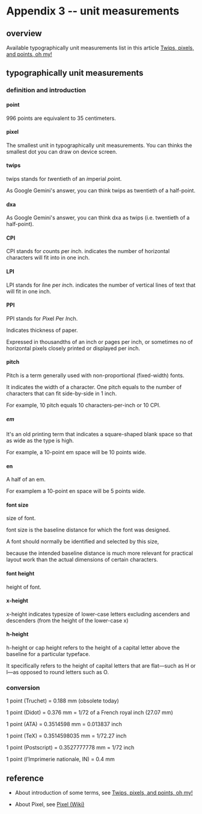 # Appendix 3 -- unit measurements
## overview
Available typographically unit measurements list in this article [Twips, pixels, and points, oh my!](https://stackoverflow.com/questions/604203/twips-pixels-and-points-oh-my)

## typographically unit measurements 
### definition and introduction
#### point
996 points are equivalent to 35 centimeters.

#### pixel
The smallest unit in typographically unit measurements. You can thinks the smallest dot you can draw on device screen.

#### twips
twips stands for *tw*entieth of an *i*mperial *p*oint.

As Google Gemini's answer, you can think twips as twentieth of a half-point.

#### dxa
As Google Gemini's answer, you can think dxa as twips (i.e. twentieth of a half-point).

#### CPI
CPI stands for *c*ounts *p*er *i*nch. indicates the number of horizontal characters will fit into in one inch.

#### LPI
LPI stands for *l*ine *p*er *i*nch. indicates the number of vertical lines of text that will fit in one inch.

#### PPI
PPI stands for *P*ixel *P*er *I*nch. 

Indicates thickness of paper.

Expressed in thousandths of an inch or pages per inch, or sometimes no of horizontal pixels closely printed or displayed per inch.

#### pitch
Pitch is a term generally used with non-proportional (fixed-width) fonts.

It indicates the width of a character. One pitch equals to the number of characters that can fit side-by-side in 1 inch. 

For example, 10 pitch equals 10 characters-per-inch or 10 CPI. 

##### em
It's an old printing term that indicates a square-shaped blank space so that as wide as the type is high. 

For example, a 10-point em space will be 10 points wide.

#### en
A half of an em.

For examplem a 10-point en space will be 5 points wide.

#### font size
size of font.

font size is the baseline distance for which the font was designed. 

A font should normally be identified and selected by this size, 

because the intended baseline distance is much more relevant for practical layout work than the actual dimensions of certain characters.

#### font height
height of font.

#### x-height
x-height indicates typesize of lower-case letters excluding ascenders and descenders (from the height of the lower-case x)

#### h-height
h-height or cap height refers to the height of a capital letter above the baseline for a particular typeface. 

It specifically refers to the height of capital letters that are flat—such as H or I—as opposed to round letters such as O.

### conversion

1 point (Truchet) = 0.188 mm (obsolete today)

1 point (Didot) = 0.376 mm = 1/72 of a French royal inch (27.07 mm)

1 point (ATA) = 0.3514598 mm = 0.013837 inch

1 point (TeX) = 0.3514598035 mm = 1/72.27 inch

1 point (Postscript) = 0.3527777778 mm = 1/72 inch

1 point (l’Imprimerie nationale, IN) = 0.4 mm

## reference
+ About introduction of some terms, see [Twips, pixels, and points, oh my!](https://stackoverflow.com/questions/604203/twips-pixels-and-points-oh-my)

+ About Pixel, see [Pixel (Wiki)](https://en.wikipedia.org/wiki/Pixel)
